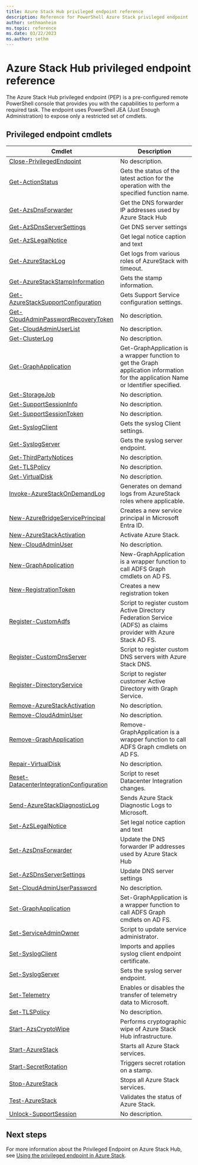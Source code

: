 ```yaml
---
title: Azure Stack Hub privileged endpoint reference
description: Reference for PowerShell Azure Stack privileged endpoint
author: sethmanheim
ms.topic: reference
ms.date: 03/22/2023
ms.author: sethm
---
```


# Azure Stack Hub privileged endpoint reference

The Azure Stack Hub privileged endpoint (PEP) is a pre-configured remote PowerShell console that provides you with the capabilities to perform a required task. The endpoint uses PowerShell JEA (Just Enough Administration) to expose only a restricted set of cmdlets.

## Privileged endpoint cmdlets

| Cmdlet | Description |
| --- | --- |
| [Close-PrivilegedEndpoint](close-privilegedendpoint.md) | No description. |
| [Get-ActionStatus](get-actionstatus.md) | Gets the status of the latest action for the operation with the specified function name. |
| [Get-AzsDnsForwarder](get-azsdnsforwarder.md) | Get the DNS forwarder IP addresses used by Azure Stack Hub |
| [Get-AzSDnsServerSettings](get-azsdnsserversettings.md) | Get DNS server settings |
| [Get-AzSLegalNotice](get-azslegalnotice.md) | Get legal notice caption and text |
| [Get-AzureStackLog](get-azurestacklog.md) | Get logs from various roles of AzureStack with timeout. |
| [Get-AzureStackStampInformation](get-azurestackstampinformation.md) | Gets the stamp information. |
| [Get-AzureStackSupportConfiguration](get-azurestacksupportconfiguration.md) | Gets Support Service configuration settings. |
| [Get-CloudAdminPasswordRecoveryToken](get-cloudadminpasswordrecoverytoken.md) | No description. |
| [Get-CloudAdminUserList](get-cloudadminuserlist.md) | No description. |
| [Get-ClusterLog](get-clusterlog.md) | No description. |
| [Get-GraphApplication](get-graphapplication.md) | Get-GraphApplication is a wrapper function to get the Graph application information for the application Name or Identifier specified. |
| [Get-StorageJob](get-storagejob.md) | No description. |
| [Get-SupportSessionInfo](get-supportsessioninfo.md) | No description. |
| [Get-SupportSessionToken](get-supportsessiontoken.md) | No description. |
| [Get-SyslogClient](get-syslogclient.md) | Gets the syslog Client settings. |
| [Get-SyslogServer](get-syslogserver.md) | Gets the syslog server endpoint. |
| [Get-ThirdPartyNotices](get-thirdpartynotices.md) | No description. |
| [Get-TLSPolicy](get-tlspolicy.md) | No description. |
| [Get-VirtualDisk](get-virtualdisk.md) | No description. |
| [Invoke-AzureStackOnDemandLog](invoke-azurestackondemandlog.md) | Generates on demand logs from AzureStack roles where applicable. |
| [New-AzureBridgeServicePrincipal](new-azurebridgeserviceprincipal.md) | Creates a new service principal in Microsoft Entra ID. |
| [New-AzureStackActivation](new-azurestackactivation.md) | Activate Azure Stack. |
| [New-CloudAdminUser](new-cloudadminuser.md) | No description. |
| [New-GraphApplication](new-graphapplication.md) | New-GraphApplication is a wrapper function to call ADFS Graph cmdlets on AD FS. |
| [New-RegistrationToken](new-registrationtoken.md) | Creates a new registration token |
| [Register-CustomAdfs](register-customadfs.md) | Script to register custom Active Directory Federation Service (ADFS) as claims provider with Azure Stack AD FS. |
| [Register-CustomDnsServer](register-customdnsserver.md) | Script to register custom DNS servers with Azure Stack DNS. |
| [Register-DirectoryService](register-directoryservice.md) | Script to register customer Active Directory with Graph Service. |
| [Remove-AzureStackActivation](remove-azurestackactivation.md) | No description. |
| [Remove-CloudAdminUser](remove-cloudadminuser.md) | No description. |
| [Remove-GraphApplication](remove-graphapplication.md) | Remove-GraphApplication is a wrapper function to call ADFS Graph cmdlets on AD FS. |
| [Repair-VirtualDisk](repair-virtualdisk.md) | No description. |
| [Reset-DatacenterIntegrationConfiguration](reset-datacenterintegrationconfiguration.md) | Script to reset Datacenter Integration changes. |
| [Send-AzureStackDiagnosticLog](send-azurestackdiagnosticlog.md) | Sends Azure Stack Diagnostic Logs to Microsoft. |
| [Set-AzSLegalNotice](set-azslegalnotice.md) | Set legal notice caption and text |
| [Set-AzsDnsForwarder](set-azsdnsforwarder.md) | Update the DNS forwarder IP addresses used by Azure Stack Hub |
| [Set-AzSDnsServerSettings](set-azsdnsserversettings.md) | Update DNS server settings |
| [Set-CloudAdminUserPassword](set-cloudadminuserpassword.md) | No description. |
| [Set-GraphApplication](set-graphapplication.md) | Set-GraphApplication is a wrapper function to call ADFS Graph cmdlets on AD FS. |
| [Set-ServiceAdminOwner](set-serviceadminowner.md) | Script to update service administrator. |
| [Set-SyslogClient](set-syslogclient.md) | Imports and applies syslog client endpoint certificate. |
| [Set-SyslogServer](set-syslogserver.md) | Sets the syslog server endpoint. |
| [Set-Telemetry](set-telemetry.md) | Enables or disables the transfer of telemetry data to Microsoft. |
| [Set-TLSPolicy](set-tlspolicy.md) | No description. |
| [Start-AzsCryptoWipe](start-azscryptowipe.md) | Performs cryptographic wipe of Azure Stack Hub infrastructure. |
| [Start-AzureStack](start-azurestack.md) | Starts all Azure Stack services. |
| [Start-SecretRotation](start-secretrotation.md) | Triggers secret rotation on a stamp. |
| [Stop-AzureStack](stop-azurestack.md) | Stops all Azure Stack services. |
| [Test-AzureStack](test-azurestack.md) | Validates the status of Azure Stack. |
| [Unlock-SupportSession](unlock-supportsession.md) | No description. |

## Next steps

For more information about the Privileged Endpoint on Azure Stack Hub, see [Using the privileged endpoint in Azure Stack](../../operator/azure-stack-privileged-endpoint.md).

